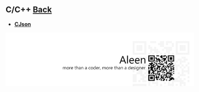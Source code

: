 ## C/C++ [Back](./../ProgrammingMenu.md)

* [**CJson**](./CJson/CJson.md)

<a href="http://aleen42.github.io/" target="_blank" ><img src="./../../pic/tail.gif"></a>
